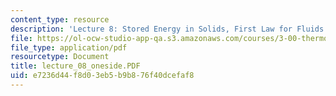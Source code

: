 ```yaml
---
content_type: resource
description: 'Lecture 8: Stored Energy in Solids, First Law for Fluids'
file: https://ol-ocw-studio-app-qa.s3.amazonaws.com/courses/3-00-thermodynamics-of-materials-fall-2002/e7236d44f8d03eb5b9b876f40dcefaf8_lecture_08_oneside.PDF
file_type: application/pdf
resourcetype: Document
title: lecture_08_oneside.PDF
uid: e7236d44-f8d0-3eb5-b9b8-76f40dcefaf8
---
```

